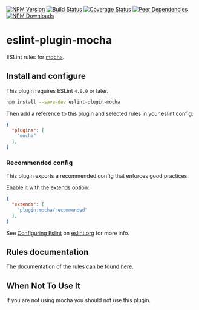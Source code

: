 [![NPM Version](https://img.shields.io/npm/v/eslint-plugin-mocha.svg?style=flat)](https://www.npmjs.org/package/eslint-plugin-mocha)
[![Build Status](https://img.shields.io/travis/lo1tuma/eslint-plugin-mocha/master.svg?style=flat)](https://travis-ci.org/lo1tuma/eslint-plugin-mocha)
[![Coverage Status](https://img.shields.io/coveralls/lo1tuma/eslint-plugin-mocha/master.svg?style=flat)](https://coveralls.io/r/lo1tuma/eslint-plugin-mocha)
[![Peer Dependencies](http://img.shields.io/david/peer/lo1tuma/eslint-plugin-mocha.svg?style=flat)](https://david-dm.org/lo1tuma/eslint-plugin-mocha#info=peerDependencies&view=table)
[![NPM Downloads](https://img.shields.io/npm/dm/eslint-plugin-mocha.svg?style=flat)](https://www.npmjs.org/package/eslint-plugin-mocha)

# eslint-plugin-mocha

ESLint rules for [mocha](http://mochajs.org/).

## Install and configure

This plugin requires ESLint `4.0.0` or later.

```bash
npm install --save-dev eslint-plugin-mocha
```

Then add a reference to this plugin and selected rules in your eslint config:

```json
{
  "plugins": [
    "mocha"
  ],
}
```

### Recommended config

This plugin exports a recommended config that enforces good practices.

Enable it with the extends option:

```json
{
  "extends": [
    "plugin:mocha/recommended"
  ],
}
```

See [Configuring Eslint](http://eslint.org/docs/user-guide/configuring) on [eslint.org](http://eslint.org) for more info.

## Rules documentation

The documentation of the rules [can be found here](docs/rules).

## When Not To Use It

If you are not using mocha you should not use this plugin.
